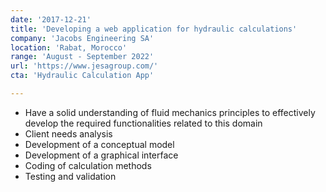 ```yaml
---
date: '2017-12-21'
title: 'Developing a web application for hydraulic calculations'
company: 'Jacobs Engineering SA'
location: 'Rabat, Morocco'
range: 'August - September 2022'
url: 'https://www.jesagroup.com/'
cta: 'Hydraulic Calculation App'

---
```


- Have a solid understanding of fluid mechanics principles to effectively develop the required functionalities related to this domain
- Client needs analysis
- Development of a conceptual model
- Development of a graphical interface
- Coding of calculation methods
- Testing and validation
